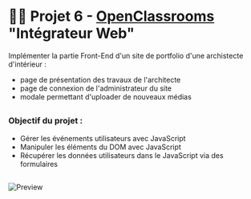 # 👷‍♀️ Projet 6 - [OpenClassrooms](https://openclassrooms.com/fr/) "Intégrateur Web"
Implémenter la partie Front-End d'un site de portfolio d'une archistecte d'intérieur :
- page de présentation des travaux de l'architecte
- page de connexion de l'administrateur du site
- modale permettant d'uploader de nouveaux médias

##
### Objectif du projet : 
- Gérer les événements utilisateurs avec JavaScript
- Manipuler les éléments du DOM avec JavaScript
- Récupérer les données utilisateurs dans le JavaScript via des formulaires

##

![Preview](https://github.com/Skies-Land/Projet_6_OpenClassrooms_-_Portfolio_Sophie_Bluel/assets/146822518/a2c96973-59ef-4d01-9618-5b407aaa7f9c)
